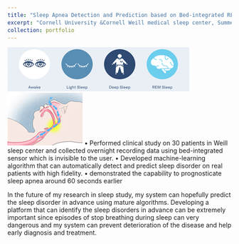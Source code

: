 ```yaml
---
title: "Sleep Apnea Detection and Prediction based on Bed-integrated RF sensor"
excerpt: "Cornell University &Cornell Weill medical sleep center, Summer 2020-present <br/><img src='/images/research3c.png'>"
collection: portfolio
---
```



<img src='/images/research3b.png'>  
<img src='/images/research3.png'> 
•	Performed clinical study on 30 patients in Weill sleep center and collected overnight recording data using bed-integrated sensor which is invisible to the user.  
•	Developed machine-learning algorithm that can automatically detect and predict sleep disorder on real patients with high fidelity.  
•	demonstrated the capability to prognosticate sleep apnea around 60 seconds earlier  

In the future of my research in sleep study, my system can hopefully predict the sleep disorder in advance using mature algorithms. Developing a platform that can identify the sleep disorders in advance can be extremely important since episodes of stop breathing during sleep can very dangerous and my system can prevent deterioration of the disease and help early diagnosis and treatment.  
  
